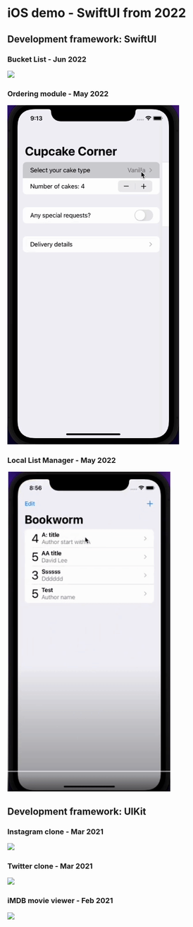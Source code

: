 # iOS demo - SwiftUI from 2022

## Development framework: SwiftUI
<div>

  ### Bucket List - Jun 2022
<img src='https://github.com/davidseungjin/BucketList/blob/main/mapkit.gif' />

### Ordering module - May 2022
<img src='https://github.com/davidseungjin/CupcakeCorner/blob/main/cubcake.gif' />

### Local List Manager - May 2022
<img src='https://github.com/davidseungjin/BookWorm/blob/main/bookworm_pjt.gif' />
</div>
  
## Development framework: UIKit
<div>
  
### Instagram clone - Mar 2021
<img src='https://github.com/davidseungjin/Parstagram3/blob/main/Parstagram3-ver2.gif' />

### Twitter clone - Mar 2021
<img src='https://github.com/davidseungjin/twitterpart1and2/blob/master/HW4_1.gif' />

### iMDB movie viewer - Feb 2021
<img src='https://github.com/davidseungjin/dMovie/blob/main/ezgif.com-gif-maker.gif' />
</div>
